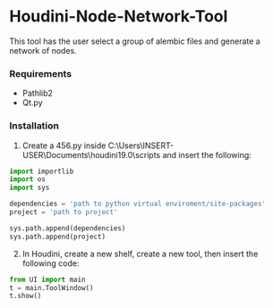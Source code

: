 # Houdini-Node-Network-Tool

This tool has the user select a group of alembic files and generate a network of nodes.

### Requirements
* Pathlib2
* Qt.py

### Installation
1. Create a 456.py inside C:\Users\INSERT-USER\Documents\houdini19.0\scripts and insert the following:

```Python
import importlib
import os
import sys

dependencies = 'path to python virtual enviroment/site-packages'
project = 'path to project'

sys.path.append(dependencies)
sys.path.append(project)
```
2. In Houdini, create a new shelf, create a new tool, then insert the following code:
```Python
from UI import main
t = main.ToolWindow()
t.show()
```

